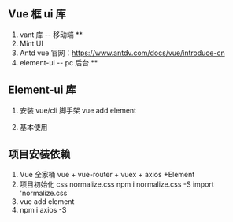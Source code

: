 ## Vue 框 ui 库

1. vant 库 -- 移动端 \*\*
2. Mint UI
3. Antd vue
   官网：https://www.antdv.com/docs/vue/introduce-cn
4. element-ui -- pc 后台 \*\*

## Element-ui 库

1. 安装 vue/cli 脚手架
   vue add element

2. 基本使用

## 项目安装依赖
1. Vue 全家桶 vue + vue-router + vuex + axios +Element
2. 项目初始化 css normalize.css
   npm i normalize.css -S
   import 'normalize.css'
3. vue add element
4. npm i axios -S




